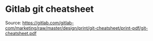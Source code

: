 # Gitlab git cheatsheet

Source:
https://gitlab.com/gitlab-com/marketing/raw/master/design/print/git-cheatsheet/print-pdf/git-cheatsheet.pdf
